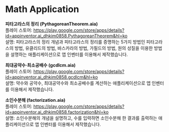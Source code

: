 # Math Application

<b>피타고라스의 정리 (PythagoreanTheorem.aia)</b><br>
플레이 스토어: https://play.google.com/store/apps/details?id=appinventor.ai_dhkim0858.PythagoreanTheorem&hl=ko<br>
설명: 피타고라스의 정리 개념과 피타고라스의 정리를 증명하는 5가지 방법인 피타고라스의 방법, 유클리드의 방법, 바스카라의 방법, 가필드의 방법, 원의 성질을 이용한 방법을 설명하는 애플리케이션으로 앱 인벤터를 이용해서 제작했습니다.


<b>최대공약수·최소공배수 (gcdlcm.aia)</b><br>
플레이 스토어: https://play.google.com/store/apps/details?id=appinventor.ai_dhkim0858.gcdlcm&hl=ko<br>
설명: 약수와 공약수, 최대공약수와 최소공배수를 계산하는 애플리케이션으로 앱 인벤터를 이용해서 제작했습니다.


<b>소인수분해 (factorization.aia)</b><br>
플레이 스토어: https://play.google.com/store/apps/details?id=appinventor.ai_dhkim0858.factorization&hl=ko<br>
설명: 소인수분해의 개념을 설명하고, 수를 입력하면 소인수분해 한 결과를 출력하는 애플리케이션으로 앱 인벤터를 이용해서 제작했습니다.
